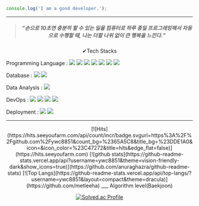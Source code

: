 
```javascript
console.log('I am a good developer.');
```
___
<div align=center>

> ##### <q>손으로 10초면 충분히 할 수 있는 일을 컴퓨터로 하루 종일 프로그래밍해서 자동으로 수행할 때, 나는 더할 나위 없이 큰 행복을 느낀다.</q>

</div>

<div align=center>
  
✔Tech Stacks

</div>

Programming Language :  ![](https://img.shields.io/badge/Html-E34F26?style=flat-square&logo=Html5&logoColor=white)
![](https://img.shields.io/badge/Css-1572B6?style=flat-square&logo=Css3&logoColor=white)
![](https://img.shields.io/badge/Javascript-F7DF1E?style=flat-square&logo=Javascript&logoColor=white)
![](https://img.shields.io/badge/React-61DAFB?style=flat-square&logo=React&logoColor=white)
![](https://img.shields.io/badge/C-A8B9CC?style=flat-square&logo=C&logoColor=white)
<img src="https://img.shields.io/badge/c++-00599C?style=flat-square&logo=c%2B%2B&logoColor=white"/></a>
![](https://img.shields.io/badge/Python-3776AB?style=flat-square&logo=Python&logoColor=white)

Database : 
![](https://img.shields.io/badge/mysql-4479A1?style=flat-square&logo=MySQL&logoColor=white)
![](https://img.shields.io/badge/firebase-FFCA28?style=flat-square&logo=Firebase&logoColor=white)

Data Analysis :
![](https://img.shields.io/badge/Jupyter-F37626?style=flat-square&logo=Jupyter&logoColor=white)

DevOps : 
![](https://img.shields.io/badge/Github-181717?style=flat-square&logo=GitHub&logoColor=white)
![](https://img.shields.io/badge/Docker-2496ED?style=flat-square&logo=Docker&logoColor=white)
![](https://img.shields.io/badge/Jenkins-D24939?style=flat-square&logo=Jenkins&logoColor=white)
![](https://img.shields.io/badge/Selenium-43B02A?style=flat-square&logo=Selenium&logoColor=white)

Deployment : 
![](https://img.shields.io/badge/aws-232F3E?style=flat-square&logo=AmazonAWS&logoColor=white)
![](https://img.shields.io/badge/firebase-FFCA28?style=flat-square&logo=Firebase&logoColor=white)
___

<div align=center>
[![Hits](https://hits.seeyoufarm.com/api/count/incr/badge.svgurl=https%3A%2F%2Fgithub.com%2Fywc8851&count_bg=%2365A5C8&title_bg=%23DDE1A0&icon=&icon_color=%23C47272&title=hits&edge_flat=false)](https://hits.seeyoufarm.com)
[![github stats](https://github-readme-stats.vercel.app/api?username=ywc8851&theme=vision-friendly-dark&show_icons=true)](https://github.com/anuraghazra/github-readme-stats)
[![Top Langs](https://github-readme-stats.vercel.app/api/top-langs/?username=ywc8851&layout=compact&theme=dracula)](https://github.com/metleeha)
___
Algorithm level(Baekjoon)
  
[![Solved.ac Profile](http://mazassumnida.wtf/api/v2/generate_badge?boj=ywc8851)](https://solved.ac/ywc8851/)
  
</div>
<!--![footer](https://capsule-render.vercel.app/api?type=slice&color=F8E2CF&section=footer) ![header](https://capsule-render.vercel.app/apitype=slice&color=A3DCBE&section=header&fontSize=90&text=Yongwoo's%20Profile&fontColor=FFA883) -->

